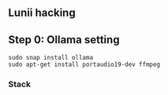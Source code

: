 ## Lunii hacking

## Step 0: Ollama setting

```
sudo snap install ollama
sudo apt-get install portaudio19-dev ffmpeg
```

### Stack

```
```

